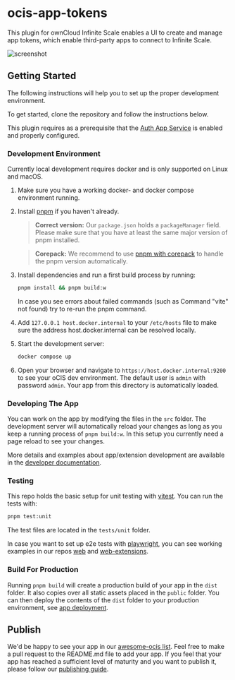 # ocis-app-tokens
This plugin for ownCloud Infinite Scale enables a UI to create and manage app tokens, which enable third-party apps to connect to Infinite Scale.

![screenshot](https://github.com/user-attachments/assets/12dafb58-5b70-47e0-ba97-589535e7cfd4)

## Getting Started
The following instructions will help you to set up the proper development environment.

To get started, clone the repository and follow the instructions below.

This plugin requires as a prerequisite that the [Auth App Service](https://doc.owncloud.com/ocis/next/deployment/services/s-list/auth-app.html) is enabled and properly configured.

### Development Environment

Currently local development requires docker and is only supported on Linux and macOS.

1. Make sure you have a working docker- and docker compose environment running.
1. Install [pnpm](https://pnpm.io/installation) if you haven't already. 
   > **Correct version:** Our `package.json` holds a `packageManager` field. Please make sure that you have at least the same major version of pnpm installed.

   > **Corepack:** We recommend to use [pnpm with corepack](https://pnpm.io/installation#using-corepack) to handle the pnpm version automatically.  
1. Install dependencies and run a first build process by running:
   ```bash
   pnpm install && pnpm build:w
   ```
   In case you see errors about failed commands (such as Command "vite" not found) try to re-run the pnpm command.
1. Add `127.0.0.1 host.docker.internal` to your `/etc/hosts` file to make sure the address host.docker.internal can be resolved locally. 
1. Start the development server:
   ```bash
   docker compose up
   ```
1. Open your browser and navigate to `https://host.docker.internal:9200` to see your oCIS dev environment. The default user is `admin` with password `admin`. Your app from this directory is automatically loaded.

### Developing The App
You can work on the app by modifying the files in the `src` folder. The development server will automatically reload your changes as long as you keep a running process of `pnpm build:w`. In this setup you currently need a page reload to see your changes.

More details and examples about app/extension development are available in the [developer documentation](https://owncloud.dev/clients/web/extension-system/).

### Testing
This repo holds the basic setup for unit testing with [vitest](https://vitest.dev/guide/). You can run the tests with:
```bash
pnpm test:unit
```
The test files are located in the `tests/unit` folder.

In case you want to set up e2e tests with [playwright](https://playwright.io), you can see working examples in our repos [web](https://github.com/owncloud/web) and [web-extensions](https://github.com/owncloud/web-extensions).

### Build For Production
Running `pnpm build` will create a production build of your app in the `dist` folder. It also copies over all static assets placed in the `public` folder. You can then deploy the contents of the `dist` folder to your production environment, see [app deployment](https://owncloud.dev/services/web/#web-apps).

## Publish
We'd be happy to see your app in our [awesome-ocis list](https://github.com/owncloud/awesome-ocis/blob/main/README.md). Feel free to make a pull request to the README.md file to add your app.
If you feel that your app has reached a sufficient level of maturity and you want to publish it, please follow our [publishing guide](https://github.com/owncloud/awesome-ocis/tree/main/webApps).
